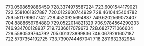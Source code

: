 770.0598659886459
728.3374975587224
723.6001544179021
722.5581061827887
720.0122600744929
728.4610445404782
759.5511799617742
728.4520925694887
749.6202569073407
704.8888659764889
729.0522014821329
706.9784564290233
746.934700128937
719.7336617079673
728.6827771066604
729.5580539764792
705.001323899836
746.0679291607187
722.5737354192725
733.7390744467041
718.2811632382984